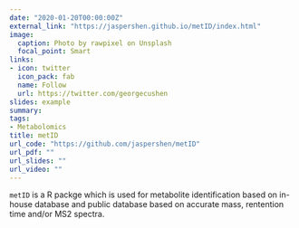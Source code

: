 ```yaml
---
date: "2020-01-20T00:00:00Z"
external_link: "https://jaspershen.github.io/metID/index.html"
image:
  caption: Photo by rawpixel on Unsplash
  focal_point: Smart
links:
- icon: twitter
  icon_pack: fab
  name: Follow
  url: https://twitter.com/georgecushen
slides: example
summary:
tags:
- Metabolomics
title: metID
url_code: "https://github.com/jaspershen/metID"
url_pdf: ""
url_slides: ""
url_video: ""
---
```


`metID` is a R packge which is used for metabolite identification based on in-house database and public database based on accurate mass, rentention time and/or MS2 spectra.